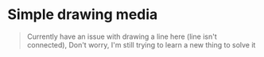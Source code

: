# Simple drawing media

> Currently have an issue with drawing a line here (line isn't connected), Don't worry, I'm still trying to learn a new thing to solve it
